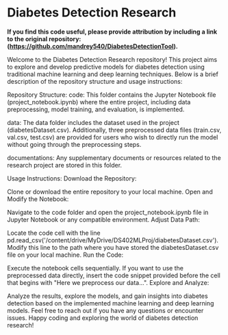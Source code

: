 # **Diabetes Detection Research**

**If you find this code useful, please provide attribution by including a link to the original repository: (https://github.com/mandrey540/DiabetesDetectionTool).**


Welcome to the Diabetes Detection Research repository! This project aims to explore and develop predictive models for diabetes detection using traditional machine learning and deep learning techniques. Below is a brief description of the repository structure and usage instructions:

Repository Structure:
code: This folder contains the Jupyter Notebook file (project_notebook.ipynb) where the entire project, including data preprocessing, model training, and evaluation, is implemented.

data: The data folder includes the dataset used in the project (diabetesDataset.csv). Additionally, three preprocessed data files (train.csv, val.csv, test.csv) are provided for users who wish to directly run the model without going through the preprocessing steps.

documentations: Any supplementary documents or resources related to the research project are stored in this folder.

Usage Instructions:
Download the Repository:

Clone or download the entire repository to your local machine.
Open and Modify the Notebook:

Navigate to the code folder and open the project_notebook.ipynb file in Jupyter Notebook or any compatible environment.
Adjust Data Path:

Locate the code cell with the line pd.read_csv('/content/drive/MyDrive/DS402MLProj/diabetesDataset.csv'). Modify this line to the path where you have stored the diabetesDataset.csv file on your local machine.
Run the Code:

Execute the notebook cells sequentially. If you want to use the preprocessed data directly, insert the code snippet provided before the cell that begins with "Here we preprocess our data...".
Explore and Analyze:

Analyze the results, explore the models, and gain insights into diabetes detection based on the implemented machine learning and deep learning models.
Feel free to reach out if you have any questions or encounter issues. Happy coding and exploring the world of diabetes detection research!


